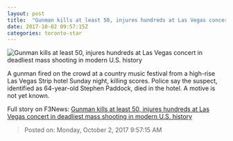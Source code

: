 ```yaml
---
layout: post
title:  "Gunman kills at least 50, injures hundreds at Las Vegas concert in deadliest mass shooting in modern U.S. history"
date: 2017-10-02 09:57:15Z
categories: toronto-star
---
```


![Gunman kills at least 50, injures hundreds at Las Vegas concert in deadliest mass shooting in modern U.S. history](https://www.thestar.com/content/dam/thestar/news/world/2017/10/02/beyond-horrific-las-vegas-shooting-leaves-at-least-20-dead-wounds-more-than-100/vegas_2.jpg)

A gunman fired on the crowd at a country music festival from a high-rise Las Vegas Strip hotel Sunday night, killing scores. Police say the suspect, identified as 64-year-old Stephen Paddock, died in the hotel. A motive is not yet known.


Full story on F3News: [Gunman kills at least 50, injures hundreds at Las Vegas concert in deadliest mass shooting in modern U.S. history](http://www.f3nws.com/n/bCVMUJ)

> Posted on: Monday, October 2, 2017 9:57:15 AM
